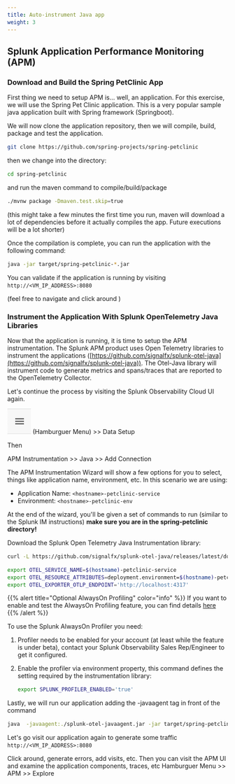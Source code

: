 ```yaml
---
title: Auto-instrument Java app
weight: 3
---
```


## Splunk Application Performance Monitoring (APM)

### Download and Build the Spring PetClinic App

First thing we need to setup APM is... well, an application. For this exercise, we will use the Spring Pet Clinic application. This is a very popular sample java application built with Spring framework (Springboot).

We will now clone the application repository, then we will compile, build, package and test the application.

```bash
git clone https://github.com/spring-projects/spring-petclinic
```

then we change into the directory:

```bash
cd spring-petclinic
```

and run the maven command to compile/build/package

```bash
./mvnw package -Dmaven.test.skip=true
```

(this might take a few minutes the first time you run, maven will download a lot of dependencies before it actually compiles the app. Future executions will be a lot shorter)

Once the compilation is complete, you can run the application with the following command:

```bash
java -jar target/spring-petclinic-*.jar
```

You can validate if the application is running by visiting `http://<VM_IP_ADDRESS>:8080`

(feel free to navigate and click around )

### Instrument the Application With Splunk OpenTelemetry Java Libraries

Now that the application is running, it is time to setup the APM instrumentation. The Splunk APM product uses Open Telemetry libraries to instrument the applications ([https://github.com/signalfx/splunk-otel-java](https://github.com/signalfx/splunk-otel-java)).
The Otel-Java library will instrument code to generate metrics and spans/traces that are reported to the OpenTelemetry Collector.

Let's continue the process by visiting the Splunk Observability Cloud UI again.

![Hamburguer Menu](https://github.com/asomensari-splunk/spring-petclinic/blob/main/src/main/resources/static/resources/images/hamburguer.png?raw=true) (Hamburguer Menu) >> Data Setup

Then

APM Instrumentation >> Java >> Add Connection

The APM Instrumentation Wizard will show a few options for you to select, things like application name, environment, etc. In this scenario we are using:

- Application Name: `<hostname>-petclinic-service`
- Environment: `<hostname>-petclinic-env`

At the end of the wizard, you'll be given a set of commands to run (similar to the Splunk IM instructions) **make sure you are in the spring-petclinic directory!**

Download the Splunk Open Telemetry Java Instrumentation library:

```bash
curl -L https://github.com/signalfx/splunk-otel-java/releases/latest/download/splunk-otel-javaagent-all.jar -o splunk-otel-javaagent.jar
```

```bash
export OTEL_SERVICE_NAME=$(hostname)-petclinic-service
export OTEL_RESOURCE_ATTRIBUTES=deployment.environment=$(hostname)-petclinic-env,version=0.314
export OTEL_EXPORTER_OTLP_ENDPOINT='http://localhost:4317'
```

{{% alert title="Optional AlwaysOn Profiling" color="info" %}}
 If you want to enable and test the AlwaysOn Profiling feature, you can find details [here](https://github.com/signalfx/splunk-otel-java/blob/main/profiler/README.md)
{{% /alert %}}

To use the Splunk AlwaysOn Profiler you need:

1. Profiler needs to be enabled for your account (at least while the feature is under beta), contact your Splunk Observability Sales Rep/Engineer to get it configured.
2. Enable the profiler via environment property, this command defines the setting required by the instrumentation library:

    ```bash
    export SPLUNK_PROFILER_ENABLED='true'
    ```

Lastly, we will run our application adding the -javaagent tag in front of the command

```bash
java  -javaagent:./splunk-otel-javaagent.jar -jar target/spring-petclinic-*-SNAPSHOT.jar
```

Let's go visit our application again to generate some traffic `http://<VM_IP_ADDRESS>:8080`

Click around, generate errors, add visits, etc. Then you can visit the APM UI and examine the application components, traces, etc Hamburguer Menu >> APM >> Explore

